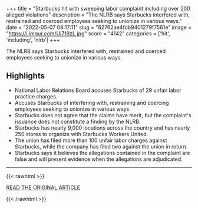 +++
title = "Starbucks hit with sweeping labor complaint including over 200 alleged violations"
description = "The NLRB says Starbucks interfered with, restrained and coerced employees seeking to unionize in various ways."
date = "2022-05-07 08:17:11"
slug = "62762ae4fdb9401279f7561e"
image = "https://i.imgur.com/Uj719zL.jpg"
score = "4142"
categories = ['hit', 'including', 'nlrb']
+++

The NLRB says Starbucks interfered with, restrained and coerced employees seeking to unionize in various ways.

## Highlights

- National Labor Relations Board accuses Starbucks of 29 unfair labor practice charges.
- Accuses Starbucks of interfering with, restraining and coercing employees seeking to unionize in various ways.
- Starbucks does not agree that the claims have merit, but the complaint's issuance does not constitute a finding by the NLRB.
- Starbucks has nearly 9,000 locations across the country and has nearly 250 stores to organize with Starbucks Workers United.
- The union has filed more than 100 unfair labor charges against Starbucks, while the company has filed two against the union in return.
- Starbucks says it believes the allegations contained in the complaint are false and will present evidence when the allegations are adjudicated.

---

{{< rawhtml >}}
  <p class="article-category">
    <a target="_blank" href="https://www.cnbc.com/2022/05/06/starbucks-accused-of-more-than-200-labor-violations-in-nlrb-complaint.html">READ THE ORIGINAL ARTICLE</a>
  </p>
{{< /rawhtml >}}
